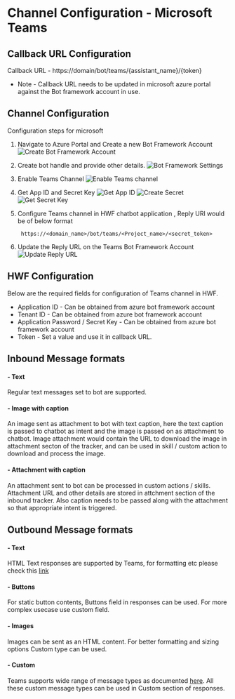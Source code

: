 # Channel Configuration - Microsoft Teams 

## Callback URL Configuration

Callback URL - https://domain/bot/teams/{assistant_name}/{token}
- Note - Callback URL needs to be updated in microsoft azure portal against the Bot framework account in use.

## Channel Configuration 

Configuration steps for microsoft 

1. Navigate to Azure Portal and Create a new Bot Framework Account 
![Create Bot Framework Account](./images/Teams_CreateBotFrameworkAccount.png "Bot Framework Account") 

2. Create bot handle and provide other details.
![](./images/Teams_BotFrameworkAccountSettings.png "Bot Framework Settings")

3. Enable Teams Channel 
![](./images/Teams_AddTeamsChannel.png "Enable Teams channel")
   
4. Get App ID and Secret Key
![](./images/Teams_GetAppID.png "Get App ID")
![](./images/Teams_CreateBotSecret.png "Create Secret")
![](./images/Teams_getAppSecret.png "Get Secret Key")

5. Configure Teams channel in HWF chatbot application , 
Reply URl would be of below format 

        https://<domain_name>/bot/teams/<Project_name>/<secret_token>

6. Update the Reply URL on the Teams Bot Framework Account 
![](./images/Teams_ReplyURLSetting.png "Update Reply URL ")


## HWF Configuration

Below are the required fields for configuration of Teams channel in HWF. 

- Application ID  - Can be obtained from azure bot framework account
- Tenant ID - Can be obtained from azure bot framework account
- Application Password / Secret Key - Can be obtained from azure bot framework account
- Token - Set a value and use it in callback URL.

## Inbound Message formats 

#### - Text
Regular text messages set to bot are supported. 

#### - Image with caption 
An image sent as attachment to bot with text caption, here the text caption is passed to chatbot as intent
and the image is passed on as attachment to chatbot. 
Image attachment would contain the URL to download the image in attachment secton of the tracker, and can be used in skill / custom action 
to download and process the image.

#### - Attachment with caption

An attachment sent to bot can be processed in custom actions / skills. Attachment URL and other details are stored in attchment
section of the inbound tracker. Also caption needs to be passed along with the attachment so that appropriate intent is triggered. 

## Outbound Message formats 

#### - Text 
HTML Text responses are supported by Teams, for formatting etc please check this [link](https://docs.microsoft.com/en-us/azure/bot-service/rest-api/bot-framework-rest-connector-create-messages?view=azure-bot-service-4.0) 

#### - Buttons 
For static button contents, Buttons field in responses can be used. For more complex usecase use custom field.

#### - Images 
Images can be sent as an HTML content. For better formatting and sizing options Custom type can be used.

#### - Custom 
Teams supports wide range of message types as documented [here](https://docs.microsoft.com/en-us/azure/bot-service/rest-api/bot-framework-rest-connector-add-rich-cards?view=azure-bot-service-4.0). All these custom message types can be used in Custom section of responses.
